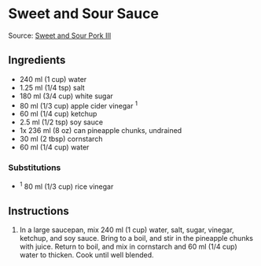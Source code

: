 # Sweet and Sour Sauce #

Source: [Sweet and Sour Pork III](http://allrecipes.com/recipe/31144/sweet-and-sour-pork-iii/)

## Ingredients ##
* 240 ml (1 cup) water
* 1.25 ml (1/4 tsp) salt
* 180 ml (3/4 cup) white sugar
* 80 ml (1/3 cup) apple cider vinegar <sup>1</sup>
* 60 ml (1/4 cup) ketchup
* 2.5 ml (1/2 tsp) soy sauce
* 1x 236 ml (8 oz) can pineapple chunks, undrained
* 30 ml (2 tbsp) cornstarch
* 60 ml (1/4 cup) water

### Substitutions ###
* <sup>1</sup> 80 ml (1/3 cup) rice vinegar

## Instructions ##
1. In a large saucepan, mix 240 ml (1 cup) water,  salt, sugar, vinegar, ketchup, and soy sauce. Bring to a boil, and stir in the pineapple chunks with juice. Return to boil, and mix in cornstarch and 60 ml (1/4 cup) water to thicken. Cook until well blended.
